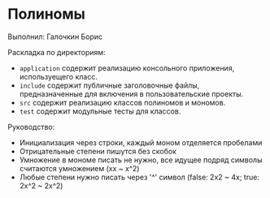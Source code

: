 # Полиномы

Выполнил: Галочкин Борис

Раскладка по директориям:

  - `application` содержит реализацию консольного приложения, используещего
    класс.
  - `include` содержит публичные заголовочные файлы, предназначенные для
    включения в пользовательские проекты.
  - `src` содержит реализацию классов полиномов и мономов.
  - `test` содержит модульные тесты для классов.

Руководство:

 - Инициализация через строки, каждый моном отделяется пробелами
 - Отрицательные степени пишутся без скобок
 - Умножение в мономе писать не нужно, все идущее подряд символы считаются умножением (xx ~ x^2)
 - Любые степени нужно писать через '^' символ (false: 2x2 ~ 4x; true: 2x^2 ~ 2x^2)
